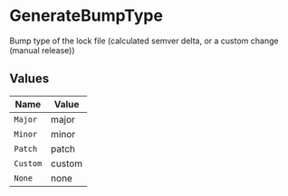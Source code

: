 # GenerateBumpType

Bump type of the lock file (calculated semver delta, or a custom change (manual release))


## Values

| Name     | Value    |
| -------- | -------- |
| `Major`  | major    |
| `Minor`  | minor    |
| `Patch`  | patch    |
| `Custom` | custom   |
| `None`   | none     |